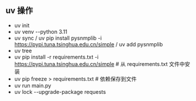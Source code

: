 ## uv 操作

+ uv init
+ uv venv --python 3.11
+ uv sync / uv pip install pysnmplib -i https://pypi.tuna.tsinghua.edu.cn/simple / uv add pysnmplib
+ uv tree
+ uv pip install -r requirements.txt -i https://pypi.tuna.tsinghua.edu.cn/simple  # 从 requirements.txt 文件中安装 
+ uv pip freeze > requirements.txt  # 依赖保存到文件
+ uv run main.py
+ uv lock --upgrade-package requests